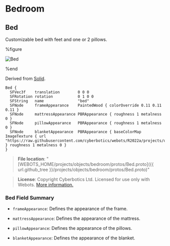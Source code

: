 # Bedroom

## Bed

Customizable bed with feet and one or 2 pillows.

%figure

![Bed](images/objects/bedroom/Bed/model.thumbnail.png)

%end

Derived from [Solid](../reference/solid.md).

```
Bed {
  SFVec3f    translation        0 0 0
  SFRotation rotation           0 1 0 0
  SFString   name               "bed"
  SFNode     frameAppearance    PaintedWood { colorOverride 0.11 0.11 0.11 }
  SFNode     mattressAppearance PBRAppearance { roughness 1 metalness 0 }
  SFNode     pillowAppearance   PBRAppearance { roughness 1 metalness 0 }
  SFNode     blanketAppearance  PBRAppearance { baseColorMap ImageTexture { url "https://raw.githubusercontent.com/cyberbotics/webots/R2022a/projects/objects/bedroom/protos/textures/duvet.jpg" } roughness 1 metalness 0 }
}
```

> **File location**: "[WEBOTS\_HOME/projects/objects/bedroom/protos/Bed.proto]({{ url.github_tree }}/projects/objects/bedroom/protos/Bed.proto)"

> **License**: Copyright Cyberbotics Ltd. Licensed for use only with Webots.
[More information.](https://cyberbotics.com/webots_assets_license)

### Bed Field Summary

- `frameAppearance`: Defines the appearance of the frame.

- `mattressAppearance`: Defines the appearance of the mattress.

- `pillowAppearance`: Defines the appearance of the pillows.

- `blanketAppearance`: Defines the appearance of the blanket.

